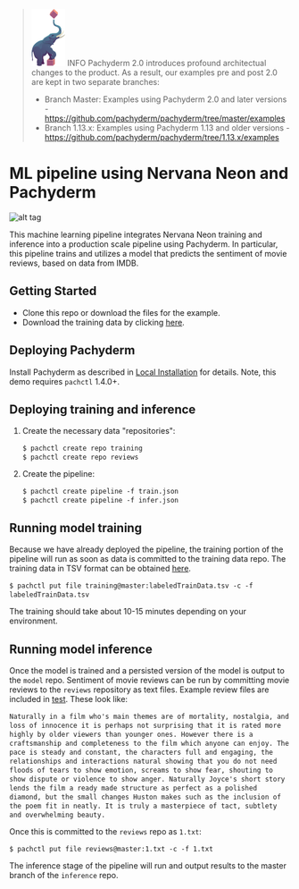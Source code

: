 >![pach_logo](../../img/pach_logo.svg) INFO Pachyderm 2.0 introduces profound architectual changes to the product. As a result, our examples pre and post 2.0 are kept in two separate branches:
> - Branch Master: Examples using Pachyderm 2.0 and later versions - https://github.com/pachyderm/pachyderm/tree/master/examples
> - Branch 1.13.x: Examples using Pachyderm 1.13 and older versions - https://github.com/pachyderm/pachyderm/tree/1.13.x/examples
# ML pipeline using Nervana Neon and Pachyderm

![alt tag](pipeline.jpg)

This machine learning pipeline integrates Nervana Neon training and inference into a production scale pipeline using Pachyderm.  In particular, this pipeline trains and utilizes a model that predicts the sentiment of movie reviews, based on data from IMDB.

## Getting Started

- Clone this repo or download the files for the example.
- Download the training data by clicking [here](https://ai-classroom.nyc3.digitaloceanspaces.com/labeledTrainData.tsv).

## Deploying Pachyderm

Install Pachyderm as described in [Local Installation](https://docs.pachyderm.com/latest/getting-started/local-installation/) for details. Note, this demo requires `pachctl` 1.4.0+.

## Deploying training and inference

1. Create the necessary data "repositories":

    ```shell
    $ pachctl create repo training
    $ pachctl create repo reviews
    ```

2. Create the pipeline:

    ```shell
    $ pachctl create pipeline -f train.json
    $ pachctl create pipeline -f infer.json
    ```

## Running model training

Because we have already deployed the pipeline, the training portion of the pipeline will run as soon as data is committed to the training data repo.  The training data in TSV format can be obtained [here](https://s3-us-west-2.amazonaws.com/wokshop-example-data/labeledTrainData.tsv).

```shell
$ pachctl put file training@master:labeledTrainData.tsv -c -f labeledTrainData.tsv
```

The training should take about 10-15 minutes depending on your environment.

## Running model inference

Once the model is trained and a persisted version of the model is output to the `model` repo.  Sentiment of movie reviews can be run by committing movie reviews to the `reviews` repository as text files.  Example review files are included in [test](test).  These look like:

```
Naturally in a film who's main themes are of mortality, nostalgia, and loss of innocence it is perhaps not surprising that it is rated more highly by older viewers than younger ones. However there is a craftsmanship and completeness to the film which anyone can enjoy. The pace is steady and constant, the characters full and engaging, the relationships and interactions natural showing that you do not need floods of tears to show emotion, screams to show fear, shouting to show dispute or violence to show anger. Naturally Joyce's short story lends the film a ready made structure as perfect as a polished diamond, but the small changes Huston makes such as the inclusion of the poem fit in neatly. It is truly a masterpiece of tact, subtlety and overwhelming beauty.
```

Once this is committed to the `reviews` repo as `1.txt`:

```shell
$ pachctl put file reviews@master:1.txt -c -f 1.txt
```

The inference stage of the pipeline will run and output results to the master branch of the `inference` repo.
